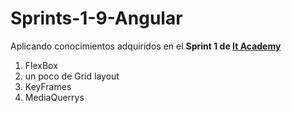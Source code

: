 # Sprints-1-9-Angular
Aplicando conocimientos adquiridos en el __Sprint 1 de [It Academy](https://www.barcelonactiva.cat/es/itacademy)__
1. FlexBox
2. un poco de Grid layout
3. KeyFrames
4. MediaQuerrys 
